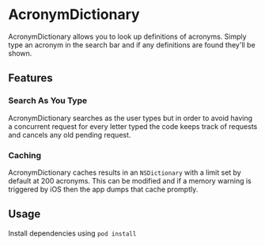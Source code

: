 # AcronymDictionary

AcronymDictionary allows you to look up definitions of acronyms. Simply type an acronym in the search bar and if any definitions are found they'll be shown.

## Features

### Search As You Type

AcronymDictionary searches as the user types but in order to avoid having a concurrent request for every letter typed the code keeps track of requests and cancels any old pending request.

### Caching

AcronymDictionary caches results in an `NSDictionary` with a limit set by default at 200 acronyms. This can be modified and if a memory warning is triggered by iOS then the app dumps that cache promptly.

## Usage

Install dependencies using `pod install`


